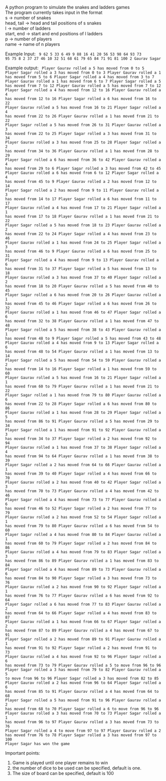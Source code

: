 A python program to simulate the snakes and ladders games</br>
The program currently takes input in the format</br>
s -> number of snakes</br>
head, tail -> head and tail positions of s snakes</br>
l -> number of ladders</br>
start, end -> start and end positions of l ladders</br>
p -> number of players</br>
name -> name of n players</br>


Example Input:
<code> 9
62 5
33 6
49 9
88 16
41 20
56 53
98 64
93 73
95 75
8
2 37
27 46
10 32
51 68
61 79
65 84
71 91
81 100
2
Gaurav
Sagar
</code>

Example output:
<code>
Player Gaurav rolled a 5 has moved from 0 to 5
Player Sagar rolled a 3 has moved from 0 to 3
Player Gaurav rolled a 1 has moved from 5 to 6
Player Sagar rolled a 4 has moved from 3 to 7
Player Gaurav rolled a 1 has moved from 6 to 7
Player Sagar rolled a 5 has moved from 7 to 12
Player Gaurav rolled a 5 has moved from 7 to 12
Player Sagar rolled a 4 has moved from 12 to 16
Player Gaurav rolled a 4 has moved from 12 to 16
Player Sagar rolled a 6 has moved from 16 to 22
Player Gaurav rolled a 5 has moved from 16 to 21
Player Sagar rolled a 4 has moved from 22 to 26
Player Gaurav rolled a 1 has moved from 21 to 22
Player Sagar rolled a 5 has moved from 26 to 31
Player Gaurav rolled a 3 has moved from 22 to 25
Player Sagar rolled a 3 has moved from 31 to 34
Player Gaurav rolled a 3 has moved from 25 to 28
Player Sagar rolled a 2 has moved from 34 to 36
Player Gaurav rolled a 1 has moved from 28 to 29
Player Sagar rolled a 6 has moved from 36 to 42
Player Gaurav rolled a 4 has moved from 29 to 6
Player Sagar rolled a 3 has moved from 42 to 45
Player Gaurav rolled a 6 has moved from 6 to 12
Player Sagar rolled a 4 has moved from 45 to 9
Player Gaurav rolled a 2 has moved from 12 to 14
Player Sagar rolled a 2 has moved from 9 to 11
Player Gaurav rolled a 3 has moved from 14 to 17
Player Sagar rolled a 6 has moved from 11 to 17
Player Gaurav rolled a 4 has moved from 17 to 21
Player Sagar rolled a 1 has moved from 17 to 18
Player Gaurav rolled a 1 has moved from 21 to 22
Player Sagar rolled a 5 has moved from 18 to 23
Player Gaurav rolled a 2 has moved from 22 to 24
Player Sagar rolled a 4 has moved from 23 to 46
Player Gaurav rolled a 1 has moved from 24 to 25
Player Sagar rolled a 3 has moved from 46 to 9
Player Gaurav rolled a 6 has moved from 25 to 31
Player Sagar rolled a 4 has moved from 9 to 13
Player Gaurav rolled a 6 has moved from 31 to 37
Player Sagar rolled a 5 has moved from 13 to 18
Player Gaurav rolled a 3 has moved from 37 to 40
Player Sagar rolled a 2 has moved from 18 to 20
Player Gaurav rolled a 5 has moved from 40 to 45
Player Sagar rolled a 6 has moved from 20 to 26
Player Gaurav rolled a 1 has moved from 45 to 46
Player Sagar rolled a 6 has moved from 26 to 32
Player Gaurav rolled a 1 has moved from 46 to 47
Player Sagar rolled a 6 has moved from 32 to 38
Player Gaurav rolled a 1 has moved from 47 to 48
Player Sagar rolled a 5 has moved from 38 to 43
Player Gaurav rolled a 1 has moved from 48 to 9
Player Sagar rolled a 5 has moved from 43 to 48
Player Gaurav rolled a 4 has moved from 9 to 13
Player Sagar rolled a 6 has moved from 48 to 54
Player Gaurav rolled a 1 has moved from 13 to 14
Player Sagar rolled a 5 has moved from 54 to 59
Player Gaurav rolled a 2 has moved from 14 to 16
Player Sagar rolled a 1 has moved from 59 to 60
Player Gaurav rolled a 5 has moved from 16 to 21
Player Sagar rolled a 1 has moved from 60 to 79
Player Gaurav rolled a 1 has moved from 21 to 22
Player Sagar rolled a 1 has moved from 79 to 80
Player Gaurav rolled a 6 has moved from 22 to 28
Player Sagar rolled a 6 has moved from 80 to 86
Player Gaurav rolled a 1 has moved from 28 to 29
Player Sagar rolled a 5 has moved from 86 to 91
Player Gaurav rolled a 5 has moved from 29 to 34
Player Sagar rolled a 1 has moved from 91 to 92
Player Gaurav rolled a 3 has moved from 34 to 37
Player Sagar rolled a 2 has moved from 92 to 94
Player Gaurav rolled a 1 has moved from 37 to 38
Player Sagar rolled a 4 has moved from 94 to 64
Player Gaurav rolled a 1 has moved from 38 to 39
Player Sagar rolled a 2 has moved from 64 to 66
Player Gaurav rolled a 1 has moved from 39 to 40
Player Sagar rolled a 4 has moved from 66 to 70
Player Gaurav rolled a 2 has moved from 40 to 42
Player Sagar rolled a 3 has moved from 70 to 73
Player Gaurav rolled a 4 has moved from 42 to 46
Player Sagar rolled a 4 has moved from 73 to 77
Player Gaurav rolled a 6 has moved from 46 to 52
Player Sagar rolled a 2 has moved from 77 to 79
Player Gaurav rolled a 2 has moved from 52 to 54
Player Sagar rolled a 1 has moved from 79 to 80
Player Gaurav rolled a 6 has moved from 54 to 60
Player Sagar rolled a 4 has moved from 80 to 84
Player Gaurav rolled a 1 has moved from 60 to 79
Player Sagar rolled a 2 has moved from 84 to 86
Player Gaurav rolled a 4 has moved from 79 to 83
Player Sagar rolled a 3 has moved from 86 to 89
Player Gaurav rolled a 1 has moved from 83 to 84
Player Sagar rolled a 4 has moved from 89 to 73
Player Gaurav rolled a 6 has moved from 84 to 90
Player Sagar rolled a 3 has moved from 73 to 76
Player Gaurav rolled a 2 has moved from 90 to 92
Player Sagar rolled a 1 has moved from 76 to 77
Player Gaurav rolled a 6 has moved from 92 to 64
Player Sagar rolled a 6 has moved from 77 to 83
Player Gaurav rolled a 2 has moved from 64 to 66
Player Sagar rolled a 4 has moved from 83 to 87
Player Gaurav rolled a 1 has moved from 66 to 67
Player Sagar rolled a 2 has moved from 87 to 89
Player Gaurav rolled a 4 has moved from 67 to 91
Player Sagar rolled a 2 has moved from 89 to 91
Player Gaurav rolled a 1 has moved from 91 to 92
Player Sagar rolled a 2 has moved from 91 to 73
Player Gaurav rolled a 4 has moved from 92 to 96
Player Sagar rolled a 6 has moved from 73 to 79
Player Gaurav rolled a 5 to move from 96 to 96
Player Sagar rolled a 3 has moved from 79 to 82
Player Gaurav rolled a 5 to move from 96 to 96
Player Sagar rolled a 3 has moved from 82 to 85
Player Gaurav rolled a 2 has moved from 96 to 64
Player Sagar rolled a 6 has moved from 85 to 91
Player Gaurav rolled a 4 has moved from 64 to 68
Player Sagar rolled a 5 has moved from 91 to 96
Player Gaurav rolled a 2 has moved from 68 to 70
Player Sagar rolled a 6 to move from 96 to 96
Player Gaurav rolled a 3 has moved from 70 to 73
Player Sagar rolled a 1 has moved from 96 to 97
Player Gaurav rolled a 3 has moved from 73 to 76
Player Sagar rolled a 4 to move from 97 to 97
Player Gaurav rolled a 2 has moved from 76 to 78
Player Sagar rolled a 3 has moved from 97 to 100
Player Sagar has won the game
</code>

Important points:
1. Game is played until one player remains to win
2. the number of dice to be used can be specified, default is one.
3. The size of board can be specified, default is 100